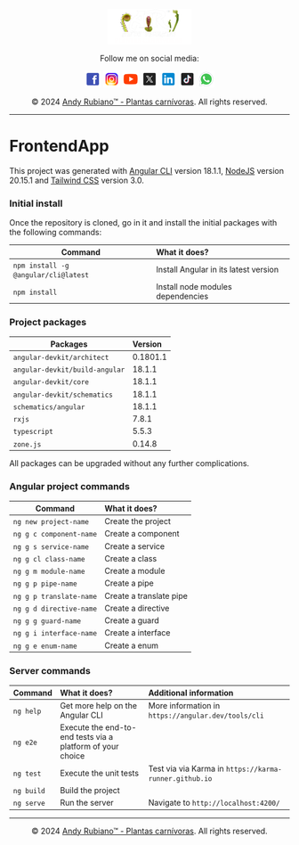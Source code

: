 <p align="center">
    <a href="https://YouTube.com/@RubianoAndy" target="_blank">
        <img src="public/assets/images/Logo.png" width="150">
    </a>
</p>

<div align="center">
    <p>
        Follow me on social media:
    </p>
    <!-- URL de descarga de íconos tamaño 48px X 48px https://iconos8.es/icons/set/social-media -->
    <a style="text-decoration: none;" href="https://www.facebook.com/RubianoAndy" target="_blank">
        <img src="public/assets/social media/Facebook.png" alt="Facebook" style="width: 30px; height: auto;">
    </a>
    <a style="text-decoration: none;" href="https://www.instagram.com/RubianoAndy" target="_blank">
        <img src="public/assets/social media/Instagram.png" alt="Instagram" style="width: 30px; height: auto;">
    </a>
    <a style="text-decoration: none;" href="https://www.youtube.com/@RubianoAndy" target="_blank">
        <img src="public/assets/social media/YouTube.png" alt="YouTube" style="width: 30px; height: auto;">
    </a>
    <a style="text-decoration: none;" href="https://www.x.com/RubianoAndy" target="_blank">
        <img src="public/assets/social media/X.png" alt="X (Twitter)" style="width: 30px; height: auto;">
    </a>
    <a style="text-decoration: none;" href="https://www.linkedin.com/company/andyrubiano" target="_blank">
        <img src="public/assets/social media/LinkedIn.png" alt="LinkedIn" style="width: 30px; height: auto;">
    </a>
    <a style="text-decoration: none;" href="https://www.tiktok.com/@RubianoAndy" target="_blank">
        <img src="public/assets/social media/TikTok.png" alt="TikTok" style="width: 30px; height: auto;">
    </a>
    <a style="text-decoration: none;" href="https://wa.me/573178737226" target="_blank">
        <img src="public/assets/social media/WhatsApp.png" alt="WhatsApp" style="width: 30px; height: auto;">
    </a>
</div>

<p align="center">
    &copy; 2024 <a href="https://YouTube.com/@RubianoAndy" target="_blank" class="hover:underline">Andy Rubiano™ - Plantas carnívoras</a>. All rights reserved.
</p>

<hr>

# FrontendApp

This project was generated with [Angular CLI](https://github.com/angular/angular-cli) version 18.1.1, [NodeJS](https://nodejs.org/en) version 20.15.1 
and [Tailwind CSS](https://tailwindcss.com/) version 3.0.

### Initial install

Once the repository is cloned, go in it and install the initial packages with the following commands:

| Command                              | What it does?                         |
| ------------------------------------ | :------------------------------------ |
| `npm install -g @angular/cli@latest` | Install Angular in its latest version |
| `npm install`                        | Install node modules dependencies     |

### Project packages

| Packages                       | Version  |
| ------------------------------ | :------- |
| `angular-devkit/architect`     | 0.1801.1 |
| `angular-devkit/build-angular` | 18.1.1   |
| `angular-devkit/core`          | 18.1.1   |
| `angular-devkit/schematics`    | 18.1.1   |
| `schematics/angular`           | 18.1.1   |
| `rxjs`                         | 7.8.1    |
| `typescript`                   | 5.5.3    |
| `zone.js`                      | 0.14.8   |

All packages can be upgraded without any further complications.

### Angular project commands

| Command                 | What it does?           |
| ----------------------- | :---------------------- |
| `ng new project-name`   | Create the project      |
| `ng g c component-name` | Create a component      |
| `ng g s service-name`   | Create a service        |
| `ng g cl class-name`    | Create a class          |
| `ng g m module-name`    | Create a module         |
| `ng g p pipe-name`      | Create a pipe           |
| `ng g p translate-name` | Create a translate pipe |
| `ng g d directive-name` | Create a directive      |
| `ng g g guard-name`     | Create a guard          |
| `ng g i interface-name` | Create a interface      |
| `ng g e enum-name`      | Create a enum           |

### Server commands

| Command    | What it does?                                              | Additional information                                 |
| -----------| :--------------------------------------------------------- | :----------------------------------------------------- |
| `ng help`  | Get more help on the Angular CLI                           | More information in `https://angular.dev/tools/cli`    |
| `ng e2e`   | Execute the end-to-end tests via a platform of your choice |                                                        |
| `ng test`  | Execute the unit tests                                     | Test via via Karma in `https://karma-runner.github.io` |
| `ng build` | Build the project                                          |                                                        |
| `ng serve` | Run the server                                             | Navigate to `http://localhost:4200/`                   |

<hr>

<p align="center">
    &copy; 2024 <a href="https://YouTube.com/@RubianoAndy" target="_blank" class="hover:underline">Andy Rubiano™ - Plantas carnívoras</a>. All rights reserved.
</p>
